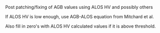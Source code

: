 Post patching/fixing of AGB values using ALOS HV and possibly others

If ALOS HV is low enough, use AGB-ALOS equation from Mitchard et al.

Also fill in zero's with ALOS HV calculated values if it is above threshold.
